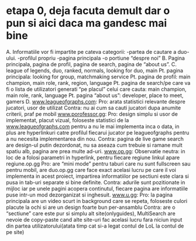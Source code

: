 # etapa 0, deja facuta demult dar o pun si aici daca ma gandesc mai bine

A.
Informatiile vor fi impartite pe cateva categorii:
-partea de cautare a duo-ului.
-profilul propriu
-pagina principala
-o portiune “despre noi”
B.
Pagina principala, pagina de profil, pagina de search, pagina de “about us”.
C. league of legends, duo, ranked, normals, looking for duo, main
Pt. pagina principala: looking for group, matchmaking service
Pt. pagina de profil: main champion, main role, rank, region, language
Pt. pagina de search/pe care va fi o lista de utilizatori generati “pe placul” celui care cauta: main champion, main role, rank, language
Pt. pagina “about us”: developer, place to meet, gamers
D.
www.leagueofgraphs.com:
Pro: arata statistici relevante despre jucatori, usor de utilizat
Contra: nu ai cum sa cauti jucatori dupa anumite criterii, praf pe mobil
www.porofessor.gg:
Pro: design simplu si usor de implementat, placut vizual, foloseste statistici de la www.leagueofgraphs.com pentru a nu le mai implementa inca o data, in plus are hyperlinkuri catre profilul fiecarui jucator pe leagueofgraphs pentru a nu necesita implementarea din nou.
Contra: pagina de live game search are design-ul putin dezordonat, nu sa aseaza cum trebuie si ramane mult spatiu alb, pagina are prea multe ad-uri.
www.op.gg:
Observatie neutra: in loc de a folosi parametri in hyperlink, pentru fiecare regiune linkul apare regiune.op.gg
Pro: are “mini mode” pentru taburi care nu sunt fullscreen sau pentru mobil, are duo.op.gg care face exact acelasi lucru pe care il voi implementa in acest proiect, impartirea informatiilor pe sectiuni este clara si pusa in tab-uri separate si bine definite.
Contra: adurile sunt pozitionate in mijloc iar pe unele pagini acopera continutul, fiecare pagina are informatiile puse intr-un mod dezorganizat si inghesuit.
www.u.gg:
Pro: la pagina principala are un video scurt in background care se repeta, foloseste culori placute la ochi si are un design foarte bun per-ansamblu
Contra: are o “sectiune” care este pur si simplu alt site(onlyguides), MultiSearch are nevoie de copy-paste cand alte site-uri fac acelasi lucru fara niciun input din partea utilizatorului(atata timp cat si-a legat contul de LoL la contul de pe site)


